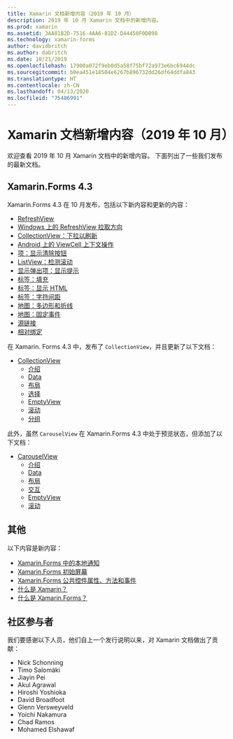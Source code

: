 ```yaml
---
title: Xamarin 文档新增内容（2019 年 10 月）
description: 2019 年 10 月 Xamarin 文档中的新增内容。
ms.prod: xamarin
ms.assetid: 3AA81B2D-7516-4AA6-81D2-D44450F0DB98
ms.technology: xamarin-forms
author: davidbritch
ms.author: dabritch
ms.date: 10/21/2019
ms.openlocfilehash: 17900a072f9eb0d5a58f75bf72a973e6bc6944dc
ms.sourcegitcommit: b0ea451e18504e6267b896732dd26df64ddfa843
ms.translationtype: HT
ms.contentlocale: zh-CN
ms.lasthandoff: 04/13/2020
ms.locfileid: "75486991"
---
```

# <a name="xamarin-docs-whats-new-october-2019"></a>Xamarin 文档新增内容（2019 年 10 月）

欢迎查看 2019 年 10 月 Xamarin 文档中的新增内容。 下面列出了一些我们发布的最新文档。

## <a name="xamarinforms-43"></a>Xamarin.Forms 4.3

Xamarin.Forms 4.3 在 10 月发布，包括以下新内容和更新的内容：

- [RefreshView](~/xamarin-forms/user-interface/refreshview.md)
- [Windows 上的 RefreshView 拉取方向](~/xamarin-forms/platform/windows/refreshview-pulldirection.md)
- [CollectionView：下拉以刷新](~/xamarin-forms/user-interface/collectionview/populate-data.md#pull-to-refresh)
- [Android 上的 ViewCell 上下文操作](~/xamarin-forms/platform/android/viewcell-context-actions.md)
- [项：显示清除按钮](~/xamarin-forms/user-interface/text/entry.md#displaying-a-clear-button)
- [ListView：检测滚动](~/xamarin-forms/user-interface/listview/interactivity.md#detect-scrolling)
- [显示弹出项：显示提示](~/xamarin-forms/user-interface/pop-ups.md#display-a-prompt)
- [标签：填充](~/xamarin-forms/user-interface/text/label.md#padding)
- [标签：显示 HTML](~/xamarin-forms/user-interface/text/label.md#display-html)
- [标签：字符间距](~/xamarin-forms/user-interface/text/label.md#character-spacing)
- [地图：多边形和折线](~/xamarin-forms/user-interface/map/polygons.md)
- [地图：固定事件](~/xamarin-forms/user-interface/map/pins.md#interact-with-a-pin)
- [源链接](~/xamarin-forms/internals/sourcelink.md)
- [相对绑定](~/xamarin-forms/app-fundamentals/data-binding/relative-bindings.md)

在 Xamarin. Forms 4.3 中，发布了 `CollectionView`，并且更新了以下文档：

- [CollectionView](~/xamarin-forms/user-interface/collectionview/index.md)
  - [介绍](~/xamarin-forms/user-interface/collectionview/introduction.md)
  - [Data](~/xamarin-forms/user-interface/collectionview/populate-data.md)
  - [布局](~/xamarin-forms/user-interface/collectionview/layout.md)
  - [选择](~/xamarin-forms/user-interface/collectionview/selection.md)
  - [EmptyView](~/xamarin-forms/user-interface/collectionview/emptyview.md)
  - [滚动](~/xamarin-forms/user-interface/collectionview/scrolling.md)
  - [分组](~/xamarin-forms/user-interface/collectionview/grouping.md)

此外，虽然 `CarouselView` 在 Xamarin.Forms 4.3 中处于预览状态，但添加了以下文档：

- [CarouselView](~/xamarin-forms/user-interface/carouselview/index.md)
  - [介绍](~/xamarin-forms/user-interface/carouselview/introduction.md)
  - [Data](~/xamarin-forms/user-interface/carouselview/populate-data.md)
  - [布局](~/xamarin-forms/user-interface/carouselview/layout.md)
  - [交互](~/xamarin-forms/user-interface/carouselview/interaction.md)
  - [EmptyView](~/xamarin-forms/user-interface/carouselview/emptyview.md)
  - [滚动](~/xamarin-forms/user-interface/carouselview/scrolling.md)

## <a name="other"></a>其他

以下内容是新内容：

- [Xamarin.Forms 中的本地通知](~/xamarin-forms/app-fundamentals/local-notifications.md)
- [Xamarin.Forms 初始屏幕](~/xamarin-forms/user-interface/splashscreen.md)
- [Xamarin.Forms 公共控件属性、方法和事件](~/xamarin-forms/user-interface/controls/common-properties.md)
- [什么是 Xamarin？](~/get-started/what-is-xamarin.md)
- [什么是 Xamarin.Forms？](~/get-started/what-is-xamarin-forms.md)

## <a name="community-contributors"></a>社区参与者

我们要感谢以下人员，他们自上一个发行说明以来，对 Xamarin 文档做出了贡献：

- Nick Schonning
- Timo Salomäki
- Jiayin Pei
- Akul Agrawal
- Hiroshi Yoshioka
- David Broadfoot
- Glenn Versweyveld
- Yoichi Nakamura
- Chad Ramos
- Mohamed Elshawaf
